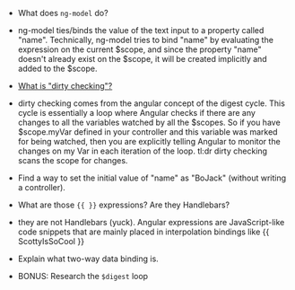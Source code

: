 * What does `ng-model` do?
- ng-model ties/binds the value of the text input to a property called "name". Technically, ng-model tries to bind "name" by evaluating the expression on the current $scope, and since the property "name" doesn't already exist on the $scope, it will be created implicitly and added to the $scope.


* [What is "dirty checking"?](http://stackoverflow.com/questions/24698620/dirty-checking-on-angular)
- dirty checking comes from the angular concept of the digest cycle. This cycle is essentially a loop where Angular checks if there are any changes to all the variables watched by all the $scopes. So if you have $scope.myVar defined in your controller and this variable was marked for being watched, then you are explicitly telling Angular to monitor the changes on my Var in each iteration of the loop.
tl:dr dirty checking scans the scope for changes.


* Find a way to set the initial value of "name" as "BoJack" (without writing a controller).



* What are those `{{ }}` expressions? Are they Handlebars?
- they are not Handlebars (yuck). Angular expressions are JavaScript-like code snippets that are mainly placed in interpolation bindings like {{ ScottyIsSoCool }}


* Explain what two-way data binding is.


* BONUS: Research the `$digest` loop
